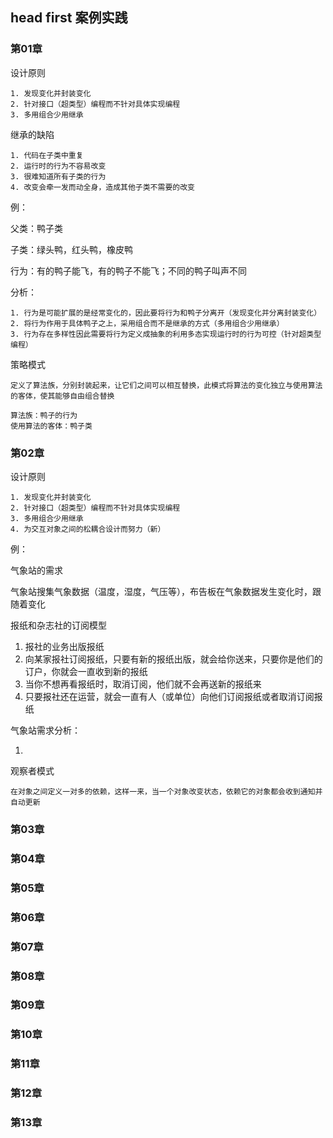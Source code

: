 ## head first 案例实践

### 第01章
设计原则
    
    1. 发现变化并封装变化
    2. 针对接口（超类型）编程而不针对具体实现编程
    3. 多用组合少用继承

继承的缺陷
    
    1. 代码在子类中重复
    2. 运行时的行为不容易改变
    3. 很难知道所有子类的行为
    4. 改变会牵一发而动全身，造成其他子类不需要的改变

例：

父类：鸭子类

子类：绿头鸭，红头鸭，橡皮鸭

行为：有的鸭子能飞，有的鸭子不能飞；不同的鸭子叫声不同

分析：

    1. 行为是可能扩展的是经常变化的，因此要将行为和鸭子分离开（发现变化并分离封装变化）
    2. 将行为作用于具体鸭子之上，采用组合而不是继承的方式（多用组合少用继承）
    3. 行为存在多样性因此需要将行为定义成抽象的利用多态实现运行时的行为可控（针对超类型编程）


策略模式
    
    定义了算法族，分别封装起来，让它们之间可以相互替换，此模式将算法的变化独立与使用算法的客体，使其能够自由组合替换

    算法族：鸭子的行为
    使用算法的客体：鸭子类


### 第02章

设计原则

    1. 发现变化并封装变化
    2. 针对接口（超类型）编程而不针对具体实现编程
    3. 多用组合少用继承
    4. 为交互对象之间的松耦合设计而努力（新）

例：

气象站的需求

气象站搜集气象数据（温度，湿度，气压等），布告板在气象数据发生变化时，跟随着变化


报纸和杂志社的订阅模型
1. 报社的业务出版报纸
2. 向某家报社订阅报纸，只要有新的报纸出版，就会给你送来，只要你是他们的订户，你就会一直收到新的报纸
3. 当你不想再看报纸时，取消订阅，他们就不会再送新的报纸来
4. 只要报社还在运营，就会一直有人（或单位）向他们订阅报纸或者取消订阅报纸

气象站需求分析：

1. 



观察者模式
    
    在对象之间定义一对多的依赖，这样一来，当一个对象改变状态，依赖它的对象都会收到通知并自动更新

### 第03章

### 第04章

### 第05章

### 第06章

### 第07章

### 第08章

### 第09章

### 第10章

### 第11章

### 第12章

### 第13章

